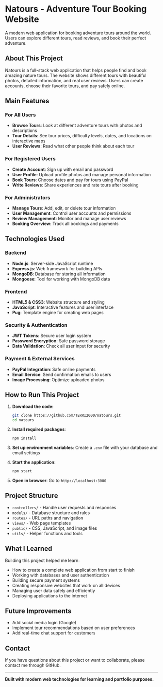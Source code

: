 # Natours - Adventure Tour Booking Website

A modern web application for booking adventure tours around the world. Users can explore different tours, read reviews, and book their perfect adventure.

## About This Project

Natours is a full-stack web application that helps people find and book amazing nature tours. The website shows different tours with beautiful photos, detailed information, and real user reviews. Users can create accounts, choose their favorite tours, and pay safely online.

## Main Features

### For All Users
- **Browse Tours**: Look at different adventure tours with photos and descriptions
- **Tour Details**: See tour prices, difficulty levels, dates, and locations on interactive maps
- **User Reviews**: Read what other people think about each tour

### For Registered Users
- **Create Account**: Sign up with email and password
- **User Profile**: Upload profile photos and manage personal information
- **Book Tours**: Choose dates and pay for tours using PayPal
- **Write Reviews**: Share experiences and rate tours after booking

### For Administrators
- **Manage Tours**: Add, edit, or delete tour information
- **User Management**: Control user accounts and permissions
- **Review Management**: Monitor and manage user reviews
- **Booking Overview**: Track all bookings and payments

## Technologies Used

### Backend
- **Node.js**: Server-side JavaScript runtime
- **Express.js**: Web framework for building APIs
- **MongoDB**: Database for storing all information
- **Mongoose**: Tool for working with MongoDB data

### Frontend
- **HTML5 & CSS3**: Website structure and styling
- **JavaScript**: Interactive features and user interface
- **Pug**: Template engine for creating web pages

### Security & Authentication
- **JWT Tokens**: Secure user login system
- **Password Encryption**: Safe password storage
- **Data Validation**: Check all user input for security

### Payment & External Services
- **PayPal Integration**: Safe online payments
- **Email Service**: Send confirmation emails to users
- **Image Processing**: Optimize uploaded photos

## How to Run This Project

1. **Download the code**:
   ```bash
   git clone https://github.com/TERRI2000/natours.git
   cd natours
   ```

2. **Install required packages**:
   ```bash
   npm install
   ```

3. **Set up environment variables**:
   Create a `.env` file with your database and email settings

4. **Start the application**:
   ```bash
   npm start
   ```

5. **Open in browser**:
   Go to `http://localhost:3000`

## Project Structure

- `controllers/` - Handle user requests and responses
- `models/` - Database structure and rules
- `routes/` - URL paths and navigation
- `views/` - Web page templates
- `public/` - CSS, JavaScript, and image files
- `utils/` - Helper functions and tools

## What I Learned

Building this project helped me learn:
- How to create a complete web application from start to finish
- Working with databases and user authentication
- Building secure payment systems
- Creating responsive websites that work on all devices
- Managing user data safely and efficiently
- Deploying applications to the internet

## Future Improvements

- Add social media login (Google)
- Implement tour recommendations based on user preferences
- Add real-time chat support for customers

## Contact

If you have questions about this project or want to collaborate, please contact me through GitHub.

---

**Built with modern web technologies for learning and portfolio purposes.**